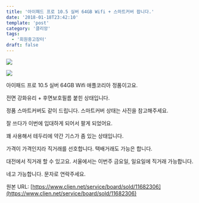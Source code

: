 ```yaml
---
title: '아이패드 프로 10.5 실버 64GB Wifi + 스마트커버 팝니다.'
date: '2018-01-18T23:42:10'
template: 'post'
category: '클리앙'
tags: 
  - '회원중고장터'
draft: false
---
```


![](https://cdn.clien.net/web/api/file/F01/6582943/4223f5dea0de27.jpg?w=780&h=30000&gif=true)

![](https://cdn.clien.net/web/api/file/F01/6582944/4223f8cf10fa32.jpg?w=780&h=30000&gif=true)

  

아이패드 프로 10.5 실버 64GB Wifi 애플코리아 정품이고요. 

  

전면 강화유리 + 후면보호필름 붙힌 상태입니다.

  

정품 스마트커버도 같이 드립니다. 스마트커버 상태는 사진을 참고해주세요. 

  

잘 쓰다가 이번에 입대하게 되어서 팔게 되었어요.

  

꽤 사용해서 테두리에 약간 기스가 좀 있는 상태입니다. 

  

가격이 가격인지라 직거래를 선호합니다. 택배거래도 가능은 합니다.

  

대전에서 직거래 할 수 있고요. 서울에서는 이번주 금요일, 일요일에 직거래 가능합니다.

  

네고 가능합니다. 문자로 연락주세요.

원본 URL: [https://www.clien.net/service/board/sold/11682306](https://www.clien.net/service/board/sold/11682306)